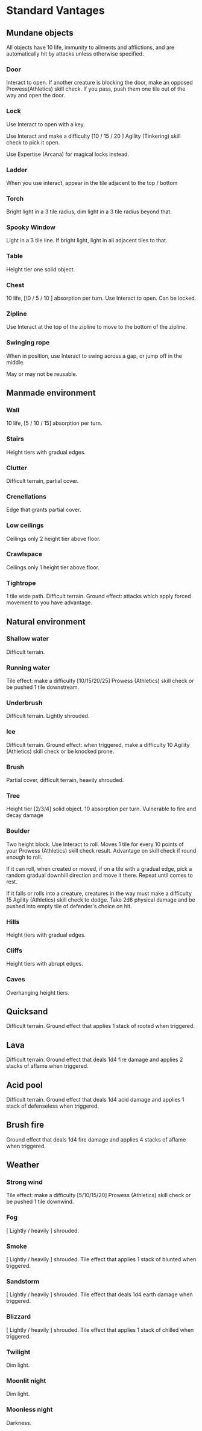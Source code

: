 # Standard Vantages

## Mundane objects

All objects have 10 life, immunity to ailments and afflictions, and are automatically hit by attacks unless otherwise specified.

### Door

Interact to open. If another creature is blocking the door, make an opposed Prowess(Athletics) skill check.
If you pass, push them one tile out of the way and open the door.

### Lock

Use Interact to open with a key.

Use Interact and make a difficulty \[10 / 15 / 20 \] Agility (Tinkering) skill check to pick it open.

Use Expertise (Arcana) for magical locks instead.

### Ladder

When you use interact, appear in the tile adjacent to the top / bottom

### Torch

Bright light in a 3 tile radius, dim light in a 3 tile radius beyond that.

### Spooky Window

Light in a 3 tile line. If bright light, light in all adjacent tiles to that.

### Table

Height tier one solid object.

### Chest

10 life, [\0 / 5 / 10 \] absorption per turn. Use Interact to open. Can be locked.

### Zipline

Use Interact at the top of the zipline to move to the bottom of the zipline.

### Swinging rope

When in position, use Interact to swing across a gap, or jump off in the middle.

May or may not be reusable.

## Manmade environment

### Wall

10 life, \[5 / 10 / 15\] absorption per turn.

### Stairs

Height tiers with gradual edges.

### Clutter

Difficult terrain, partial cover.

### Crenellations

Edge that grants partial cover.

### Low ceilings

Ceilings only 2 height tier above floor.

### Crawlspace

Ceilings only 1 height tier above floor.

### Tightrope

1 tile wide path. Difficult terrain. Ground effect: attacks which apply forced movement to you have advantage.

## Natural environment

### Shallow water

Difficult terrain.

### Running water

Tile effect: make a difficulty \[10/15/20/25\] Prowess (Athletics) skill check or be pushed 1 tile downstream.

### Underbrush

Difficult terrain. Lightly shrouded.

### Ice

Difficult terrain. Ground effect: when triggered, make a difficulty 10 Agility (Athletics) skill check or be knocked prone.

### Brush

Partial cover, difficult terrain, heavily shrouded.

### Tree

Height tier [2/3/4] solid object. 10 absorption per turn. Vulnerable to fire and decay damage

### Boulder

Two height block. Use Interact to roll. Moves 1 tile for every 10 points of your Prowess (Athletics) skill check result. Advantage on skill check if round enough to roll.

If it can roll, when created or moved, if on a tile with a gradual edge, pick a random gradual downhill direction and move it there. Repeat until comes to rest.

If it falls or rolls into a creature, creatures in the way must make a difficulty 15 Agility (Athletics) skill check to dodge. Take 2d6 physical damage and be pushed into empty tile of defender's choice on hit.

### Hills

Height tiers with gradual edges.

### Cliffs

Height tiers with abrupt edges.

### Caves

Overhanging height tiers.

## Quicksand

Difficult terrain. Ground effect that applies 1 stack of rooted when triggered.

## Lava

Difficult terrain. Ground effect that deals 1d4 fire damage and applies 2 stacks of aflame when triggered.

## Acid pool

Difficult terrain. Ground effect that deals 1d4 acid damage and applies 1 stack of defenseless when triggered.

## Brush fire

Ground effect that deals 1d4 fire damage and applies 4 stacks of aflame when triggered.

## Weather

### Strong wind

Tile effect: make a difficulty \[5/10/15/20\] Prowess (Athletics) skill check or be pushed 1 tile downwind.

### Fog

\[ Lightly / heavily \] shrouded.

### Smoke

\[ Lightly / heavily \] shrouded. Tile effect that applies 1 stack of blunted when triggered.

### Sandstorm

\[ Lightly / heavily \] shrouded. Tile effect that deals 1d4 earth damage when triggered.

### Blizzard

\[ Lightly / heavily \] shrouded. Tile effect that applies 1 stack of chilled when triggered.

### Twilight

Dim light.

### Moonlit night

Dim light.

### Moonless night

Darkness.
